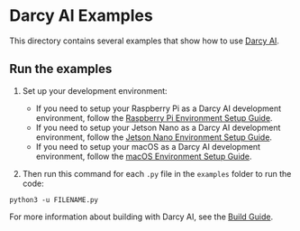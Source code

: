 # Darcy AI Examples

This directory contains several examples that show how to use [Darcy AI](https://darcyai.github.io/darcyai/).

## Run the examples

1.  Set up your development environment:

    * If you need to setup your Raspberry Pi as a Darcy AI development environment, follow the [Raspberry Pi Environment Setup Guide](https://darcyai.github.io/darcyai/raspberry-pi-setup/).
    * If you need to setup your Jetson Nano as a Darcy AI development environment, follow the [Jetson Nano Environment Setup Guide](https://darcyai.github.io/darcyai/jetson-nano-setup/).
    * If you need to setup your macOS as a Darcy AI development environment, follow the [macOS Environment Setup Guide](https://darcyai.github.io/darcyai/macos-setup/).

2.  Then run this command for each `.py` file in the `examples` folder to run
the code:
```
python3 -u FILENAME.py
```

For more information about building with Darcy AI, see the [Build Guide](https://darcyai.github.io/darcyai/build/).
